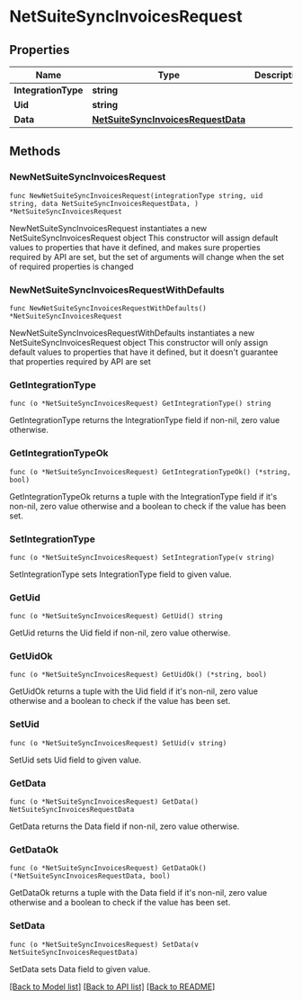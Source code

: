 # NetSuiteSyncInvoicesRequest

## Properties

Name | Type | Description | Notes
------------ | ------------- | ------------- | -------------
**IntegrationType** | **string** |  | 
**Uid** | **string** |  | 
**Data** | [**NetSuiteSyncInvoicesRequestData**](NetSuiteSyncInvoicesRequestData.md) |  | 

## Methods

### NewNetSuiteSyncInvoicesRequest

`func NewNetSuiteSyncInvoicesRequest(integrationType string, uid string, data NetSuiteSyncInvoicesRequestData, ) *NetSuiteSyncInvoicesRequest`

NewNetSuiteSyncInvoicesRequest instantiates a new NetSuiteSyncInvoicesRequest object
This constructor will assign default values to properties that have it defined,
and makes sure properties required by API are set, but the set of arguments
will change when the set of required properties is changed

### NewNetSuiteSyncInvoicesRequestWithDefaults

`func NewNetSuiteSyncInvoicesRequestWithDefaults() *NetSuiteSyncInvoicesRequest`

NewNetSuiteSyncInvoicesRequestWithDefaults instantiates a new NetSuiteSyncInvoicesRequest object
This constructor will only assign default values to properties that have it defined,
but it doesn't guarantee that properties required by API are set

### GetIntegrationType

`func (o *NetSuiteSyncInvoicesRequest) GetIntegrationType() string`

GetIntegrationType returns the IntegrationType field if non-nil, zero value otherwise.

### GetIntegrationTypeOk

`func (o *NetSuiteSyncInvoicesRequest) GetIntegrationTypeOk() (*string, bool)`

GetIntegrationTypeOk returns a tuple with the IntegrationType field if it's non-nil, zero value otherwise
and a boolean to check if the value has been set.

### SetIntegrationType

`func (o *NetSuiteSyncInvoicesRequest) SetIntegrationType(v string)`

SetIntegrationType sets IntegrationType field to given value.


### GetUid

`func (o *NetSuiteSyncInvoicesRequest) GetUid() string`

GetUid returns the Uid field if non-nil, zero value otherwise.

### GetUidOk

`func (o *NetSuiteSyncInvoicesRequest) GetUidOk() (*string, bool)`

GetUidOk returns a tuple with the Uid field if it's non-nil, zero value otherwise
and a boolean to check if the value has been set.

### SetUid

`func (o *NetSuiteSyncInvoicesRequest) SetUid(v string)`

SetUid sets Uid field to given value.


### GetData

`func (o *NetSuiteSyncInvoicesRequest) GetData() NetSuiteSyncInvoicesRequestData`

GetData returns the Data field if non-nil, zero value otherwise.

### GetDataOk

`func (o *NetSuiteSyncInvoicesRequest) GetDataOk() (*NetSuiteSyncInvoicesRequestData, bool)`

GetDataOk returns a tuple with the Data field if it's non-nil, zero value otherwise
and a boolean to check if the value has been set.

### SetData

`func (o *NetSuiteSyncInvoicesRequest) SetData(v NetSuiteSyncInvoicesRequestData)`

SetData sets Data field to given value.



[[Back to Model list]](../README.md#documentation-for-models) [[Back to API list]](../README.md#documentation-for-api-endpoints) [[Back to README]](../README.md)


